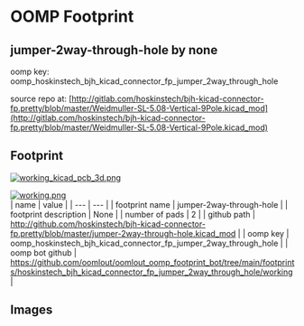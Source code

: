 # OOMP Footprint  
## jumper-2way-through-hole  by none  
  
oomp key: oomp_hoskinstech_bjh_kicad_connector_fp_jumper_2way_through_hole  
  
source repo at: [http://gitlab.com/hoskinstech/bjh-kicad-connector-fp.pretty/blob/master/Weidmuller-SL-5.08-Vertical-9Pole.kicad_mod](http://gitlab.com/hoskinstech/bjh-kicad-connector-fp.pretty/blob/master/Weidmuller-SL-5.08-Vertical-9Pole.kicad_mod)  
## Footprint  
  
[![working_kicad_pcb_3d.png](working_kicad_pcb_3d_600.png)](working_kicad_pcb_3d.png)  
  
[![working.png](working_600.png)](working.png)  
| name | value | 
| --- | --- | 
| footprint name | jumper-2way-through-hole | 
| footprint description | None | 
| number of pads | 2 | 
| github path | http://github.com/hoskinstech/bjh-kicad-connector-fp.pretty/blob/master/jumper-2way-through-hole.kicad_mod | 
| oomp key | oomp_hoskinstech_bjh_kicad_connector_fp_jumper_2way_through_hole | 
| oomp bot github | https://github.com/oomlout/oomlout_oomp_footprint_bot/tree/main/footprints/hoskinstech_bjh_kicad_connector_fp_jumper_2way_through_hole/working | 
## Images  
